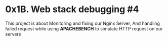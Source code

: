 # 0x1B. Web stack debugging #4

This project is about Monitoring and fixing our Nginx Server, And handling
failed request while using **APACHEBENCH** to simulate HTTP request on our
servers
